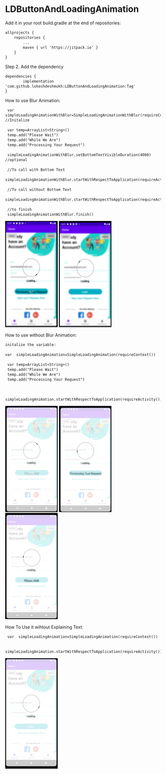 # LDButtonAndLoadingAnimation

Add it in your root build.gradle at the end of repositories:

	allprojects {
		repositories {
			...
			maven { url 'https://jitpack.io' }
		}
	}
Step 2. Add the dependency

	dependencies {
	        implementation 'com.github.lokeshdeshmukh:LDButtonAndLoadingAnimation:Tag'
	}
How to use  Blur Animation:
    
     var  simpleLoadingAnimationWithBlur=SimpleLoadingAnimationWithBlur(requireContext()) //Initalize
     
     var temp=ArrayList<String>()
     temp.add("Please Wait")
     temp.add("While We Are")
     temp.add("Processing Your Request")
     
     simpleLoadingAnimationWithBlur.setBottomTextVisibleDuration(4000) //optional
     
     //To call with Bottom Text
     simpleLoadingAnimationWithBlur.startWithRespectToApplication(requireActivity(),temp)
     
     //To call without Bottom Text
     simpleLoadingAnimationWithBlur.startWithRespectToApplication(requireActivity())
     
     //to finish
     simpleLoadingAnimationWithBlur.finish()
     
<img src="https://github.com/lokeshdeshmukh/LDButtonAndLoadingAnimation/blob/master/Screenshot5.png" height="342" width="170">                              <img src="https://github.com/lokeshdeshmukh/LDButtonAndLoadingAnimation/blob/master/Screenshot6.png" height="342" width="170">

How to use without Blur Animation:

    initalize the variable:    

    var  simpleLoadingAnimation=SimpleLoadingAnimation(requireContext())
    
     var temp=ArrayList<String>()
     temp.add("Please Wait")
     temp.add("While We Are")
     temp.add("Processing Your Request")
    
    
     simpleLoadingAnimation.startWithRespectToApplication(requireActivity(),temp)

<img src="https://github.com/lokeshdeshmukh/LDButtonAndLoadingAnimation/blob/master/Screenshot4.png" height="342" width="170">                <img src="https://github.com/lokeshdeshmukh/LDButtonAndLoadingAnimation/blob/master/Screenshot2.png" height="342" width="170">                 <img src="https://github.com/lokeshdeshmukh/LDButtonAndLoadingAnimation/blob/master/Screenshot3.png" height="342" width="170">

How To Use it wihtout Explaining Text:
        
     var  simpleLoadingAnimation=SimpleLoadingAnimation(requireContext())
        
     simpleLoadingAnimation.startWithRespectToApplication(requireActivity())

<img src="https://github.com/lokeshdeshmukh/LDButtonAndLoadingAnimation/blob/master/Screenshot1.png" height="356" width="170">

    


	